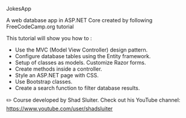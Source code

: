 JokesApp

A web database app in ASP.NET Core created by following FreeCodeCamp.org tutorial

This tutorial will show you how to :
- Use the MVC (Model View Controller) design pattern.
- Configure database tables using the Entity framework.
- Setup of classes as models. Customize Razor forms.
- Create methods inside a controller.
- Style an ASP.NET page with CSS.
- Use Bootstrap classes.
- Create a search function to filter database results.

✏️ Course developed by Shad Sluiter. Check out his YouTube channel: https://www.youtube.com/user/shadsluiter
